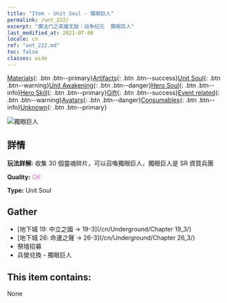 ```yaml
---
title: "Item - Unit Soul - 獨眼巨人"
permalink: /unt_222/
excerpt: "魔法门之英雄无敌：战争纪元  獨眼巨人"
last_modified_at: 2021-07-06
locale: cn
ref: "unt_222.md"
toc: false
classes: wide
---
```

 [Materials](/ItemsCN/){: .btn .btn--primary}[Artifacts](/ItemsCN/Artifacts/){: .btn .btn--success}[Unit Soul](/ItemsCN/UnitSoul/){: .btn .btn--warning}[Unit Awakening](/ItemsCN/UnitAwakening/){: .btn .btn--danger}[Hero Soul](/ItemsCN/HeroSoul/){: .btn .btn--info}[Hero Skill](/ItemsCN/HeroSkill/){: .btn .btn--primary}[Gift](/ItemsCN/Gift/){: .btn .btn--success}[Event related](/ItemsCN/Events/){: .btn .btn--warning}[Avatars](/ItemsCN/Avatars/){: .btn .btn--danger}[Consumables](/ItemsCN/Consumables/){: .btn .btn--info}[Unknown](/ItemsCN/Unknown/){: .btn .btn--primary}

 ![獨眼巨人](/images/u/ti_duyanjuren.jpg)

## 詳情
 **玩法詳解:** 收集 30 個靈魂碎片，可以召喚獨眼巨人，獨眼巨人是 SR 資質兵團

 **Quality:** <span style="color: #DA70D6">OK</span>

 **Type:** Unit Soul

## Gather

*    [地下城 19: 中立之國 -> 19-3](/cn/Underground/Chapter 19_3/) 
*    [地下城 26: 命運之聲 -> 26-3](/cn/Underground/Chapter 26_3/) 
*    祭壇招募 
*    兵營兌換 - 獨眼巨人 

## This item contains:

  None

